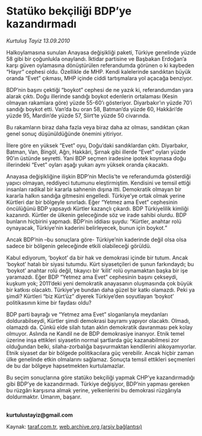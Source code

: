 # Statüko bekçiliği BDP’ye kazandırmadı

*Kurtuluş Tayiz 13.09.2010*

<div class="yazi"><p>Halkoylamasına sunulan Anayasa değişikliği paketi, Türkiye genelinde yüzde 58 gibi bir çoğunlukla onaylandı. İktidar partisine ve Başbakan Erdoğan’a karşı güven oylamasına dönüştürülen referandumda görünen o ki kaybeden “Hayır” cephesi oldu. Özellikle de MHP. Kendi kalelerinde sandıktan büyük oranda “Evet” çıkması, MHP içinde ciddi tartışmalara yol açacağa benziyor. </p>
<p>BDP’nin başını çektiği “boykot” cephesi de ne yazık ki, referandumdan yara alarak çıktı. Doğu illerinde sandığı boykot edenlerin ortalaması (Kesin olmayan rakamlara göre) yüzde 55-60’ı gösteriyor. Diyarbakır’ın yüzde 70’i sandığı boykot etti. Van’da bu oran 58, Batman’da yüzde 60, Hakkâri’de yüzde 95, Mardin’de yüzde 57, Siirt’te yüzde 50 civarında. </p>
<p>Bu rakamların biraz daha fazla veya biraz daha az olması, sandıktan çıkan genel sonuç düşünüldüğünde önemini yitiriyor. </p>
<p>İllere göre en yüksek “Evet” oyu, Doğu’daki sandıklardan çıktı. Diyarbakır, Batman, Van, Bingöl, Ağrı, Hakkâri, Şırnak gibi illerde “Evet” oyları yüzde 90’ın üstünde seyretti. Yani BDP seçmen iradesine ipotek koymasa doğu illerindeki “Evet” oyları aşağı yukarı aynı yüksek oranda çıkacaktı. </p>
<p>Anayasa değişikliğine ilişkin BDP’nin Meclis’te ve referandumda gösterdiği yapıcı olmayan, reddiyeci tutumunu eleştirmiştim. Kendisini ve temsil ettiği insanları radikal bir kararla sahnenin dışına itti. Demokratik olmayan bir kararla halkın sandığa gitmesini engelledi. Türkiye’ye ortak olmak yerine Kürtleri dar bir bölgeyle sınırladı. Eğer “Yetmez ama Evet” cephesinin öncülüğünü BDP yapsaydı Kürtler kazançlı çıkardı. BDP Türkiyelilik kimliği kazanırdı. Kürtler de ülkenin geleceğinde söz ve irade sahibi olurdu. BDP bunların hiçbirini yapmadı. BDP’nin iddiası şuydu: “Kürtler, anahtar rolü oynayacak, Türkiye’nin kaderini belirleyecek, bunun için boykot.” </p>
<p>Ancak BDP’nin –bu sonuçlara göre- Türkiye’nin kaderinde değil olsa olsa sadece bir bölgenin geleceğinde etkili olabileceği görüldü.</p>
<p>Kabul ediyorum, ‘boykot’ da bir hak ve demokrasi içinde bir tutum. Ancak ‘boykot’ hatalı bir siyasi tutumdu. Kürt siyasetçileri de şunun farkındaydı; bu ‘boykot’ anahtar rolü değil, tıkayıcı bir ‘kilit’ rolü oynamaktan başka bir işe yaramazdı. Eğer BDP “Yetmez ama Evet” cephesinin başını çekseydi, kuşkum yok; 2011’deki yeni demokratik anayasanın oluşmasında çok büyük bir katkısı olacaktı. Türkiye’ye bundan daha güzel bir katkı olamazdı. Peki ya şimdi? Kürtleri “biz Kürt’üz” diyerek Türkiye’den soyutlayan ‘boykot’ politikasının kime bir faydası oldu? </p>
<p>BDP parti bayrağı ve “Yetmez ama Evet” sloganlarıyla meydanları doldurabilseydi, Kürtler şimdi demokrasi bayramı yapıyor olacaktı. Olmadı, olamazdı da. Çünkü elde silah tutan aklın demokratik davranması pek kolay olmuyor. Aslında ne Kandil ne de BDP demokrasiye inanıyor. Etnik temel üzerine inşa ettikleri siyasetin normal şartlarda güç kazanabilmesi zor olduğundan belki, silaha-zorbalığa başvurmaktan kendilerini alıkoyamıyorlar. Etnik siyaset dar bir bölgede politikacılara güç verebilir. Ancak hiçbir zaman ülke genelinde etkin olmalarını sağlamaz. Sonuçta temsil ettikleri seçmenleri de bu dar bölgeye hapsetmekten kurtulamazlar. </p>
<p>Bu seçim sonuçlarına göre statüko bekçiliği yapmak CHP’ye kazandırmadığı gibi BDP’ye de kazandırmadı. Türkiye değişiyor, BDP’nin yapması gereken bu rüzgârı karşısına almak yerine, yelkenlerini bu demokrasi rüzgârıyla doldurmaktır. Umarım, başarır.</p>
<p><b><br/>kurtulustayiz@gmail.com </b></p>
</div>

Kaynak: [taraf.com.tr](http://www.taraf.com.tr:80/kurtulus-tayiz/makale-statuko-bekciligi-bdp-ye-kazandirmadi.htm), [web.archive.org (arşiv bağlantısı)](http://web.archive.org/web/20100915034917/http://www.taraf.com.tr:80/kurtulus-tayiz/makale-statuko-bekciligi-bdp-ye-kazandirmadi.htm)
